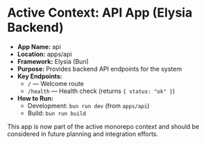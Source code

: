 # Active Context: API App (Elysia Backend)

- **App Name:** api
- **Location:** apps/api
- **Framework:** Elysia (Bun)
- **Purpose:** Provides backend API endpoints for the system
- **Key Endpoints:**
  - `/` — Welcome route
  - `/health` — Health check (returns `{ status: "ok" }`)
- **How to Run:**
  - Development: `bun run dev` (from `apps/api`)
  - Build: `bun run build`

This app is now part of the active monorepo context and should be considered in future planning and integration efforts.
